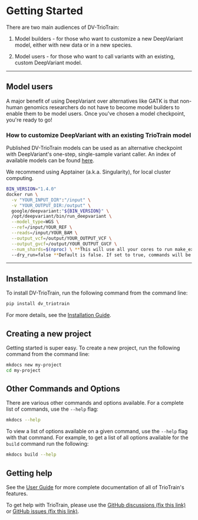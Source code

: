 # Getting Started

There are two main audiences of DV-TrioTrain:

1. Model builders - for those who want to customize a new DeepVariant model, either with new data or in a new species.

2. Model users - for those who want to call variants with an existing, custom DeepVariant model.

---

## Model users

A major benefit of using DeepVariant over alternatives like GATK is that non-human genomics researchers do not have to become model builders to enable them to be model users. Once you've chosen a model checkpoint, you're ready to go!

### How to customize DeepVariant with an existing TrioTrain model

Published DV-TrioTrain models can be used as an alternative checkpoint with DeepVariant's one-step, single-sample variant caller. An index of available models can be found [here](../user-guide/existing_models.md).

We recommend using Apptainer (a.k.a. Singularity), for local cluster computing.

```bash
BIN_VERSION="1.4.0"
docker run \
  -v "YOUR_INPUT_DIR":"/input" \
  -v "YOUR_OUTPUT_DIR:/output" \
  google/deepvariant:"${BIN_VERSION}" \
  /opt/deepvariant/bin/run_deepvariant \
  --model_type=WGS \
  --ref=/input/YOUR_REF \
  --reads=/input/YOUR_BAM \
  --output_vcf=/output/YOUR_OUTPUT_VCF \
  --output_gvcf=/output/YOUR_OUTPUT_GVCF \
  --num_shards=$(nproc) \ **This will use all your cores to run make_examples. Feel free to change.**
  --dry_run=false **Default is false. If set to true, commands will be printed out but not executed.
```

---

## Installation

To install DV-TrioTrain, run the following command from the command line:

```bash
pip install dv_triotrain
```

For more details, see the [Installation Guide](user-guilde/installation.md).


## Creating a new project

Getting started is super easy. To create a new project, run the following
command from the command line:

```bash
mkdocs new my-project
cd my-project
```


## Other Commands and Options

There are various other commands and options available. For a complete list of
commands, use the `--help` flag:

```bash
mkdocs --help
```

To view a list of options available on a given command, use the `--help` flag
with that command. For example, to get a list of all options available for the
`build` command run the following:

```bash
mkdocs build --help
```

## Getting help

See the [User Guide](user-guide/usage_guide.md) for more complete documentation of all of TrioTrain's features.

To get help with TrioTrain, please use the [GitHub discussions (fix this link)]() or [GitHub issues (fix this link)]().
